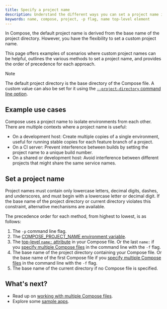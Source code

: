 ```yaml
---
title: Specify a project name
description: Understand the different ways you can set a project name in Compose and what the precedence is.
keywords: name, compose, project, -p flag, name top-level element
---
```


In Compose, the default project name is derived from the base name of the project directory. However, you have the flexibility to set a custom project name. 

This page offers examples of scenarios where custom project names can be helpful, outlines the various methods to set a project name, and provides the order of precedence for each approach.

> [!NOTE]
>
> The default project directory is the base directory of the Compose file. A custom value can also be set
> for it using the [`--project-directory` command line option](reference/_index.md).

## Example use cases

Compose uses a project name to isolate environments from each other. There are multiple contexts where a project name is useful:

- On a development host: Create multiple copies of a single environment, useful for running stable copies for each feature branch of a project.
- On a CI server: Prevent interference between builds by setting the project name to a unique build number.
- On a shared or development host: Avoid interference between different projects that might share the same service names.

## Set a project name

Project names must contain only lowercase letters, decimal digits, dashes, and
underscores, and must begin with a lowercase letter or decimal digit. If the
base name of the project directory or current directory violates this
constraint, alternative mechanisms are available.

The precedence order for each method, from highest to lowest, is as follows:

1. The `-p` command line flag. 
2. The [COMPOSE_PROJECT_NAME environment variable](environment-variables/envvars.md).
3. The [top-level `name:` attribute](/reference/compose-file/04-version-and-name.md) in your Compose file. Or the last `name:` if you [specify multiple Compose files](multiple-compose-files/merge.md) in the command line with the `-f` flag.
4. The base name of the project directory containing your Compose file. Or the base name of the first Compose file if you [specify multiple Compose files](multiple-compose-files/merge.md) in the command line with the `-f` flag. 
5. The base name of the current directory if no Compose file is specified.

## What's next?

- Read up on [working with multiple Compose files](multiple-compose-files/_index.md).
- Explore some [sample apps](samples-for-compose.md).
